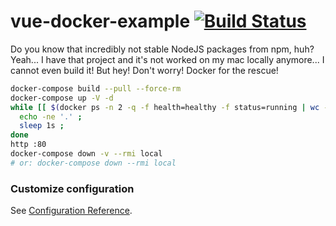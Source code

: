 # vue-docker-example [![Build Status](https://travis-ci.org/daggerok/vue-docker-example.svg?branch=master)](https://travis-ci.org/daggerok/vue-docker-example)

Do you know that incredibly not stable NodeJS packages from npm, huh?
Yeah... I have that project and it's not worked on my mac locally anymore...
I cannot even build it! But hey! Don't worry! Docker for the rescue!

```bash
docker-compose build --pull --force-rm
docker-compose up -V -d
while [[ $(docker ps -n 2 -q -f health=healthy -f status=running | wc -l) -lt 2 ]] ; do
  echo -ne '.' ;
  sleep 1s ;
done
http :80
docker-compose down -v --rmi local
# or: docker-compose down --rmi local
```

### Customize configuration
See [Configuration Reference](https://cli.vuejs.org/config/).
